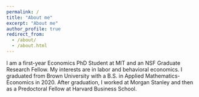 ```yaml
---
permalink: /
title: "About me"
excerpt: "About me"
author_profile: true
redirect_from: 
  - /about/
  - /about.html
---
```


I am a first-year Economics PhD Student at MIT and an NSF Graduate Research Fellow. My interests are in labor and behavioral economics. I graduated from Brown University with a B.S. in Applied Mathematics-Economics in 2020. After graduation, I worked at Morgan Stanley and then as a Predoctoral Fellow at Harvard Business School.